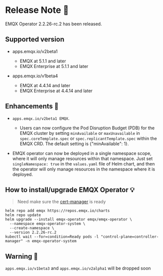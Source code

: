 # Release Note 🍻

EMQX Operator 2.2.26-rc.2 has been released.

## Supported version
+ apps.emqx.io/v2beta1

  + EMQX at 5.1.1 and later
  + EMQX Enterprise at 5.1.1 and later

+ apps.emqx.io/v1beta4

  + EMQX at 4.4.14 and later
  + EMQX Enterprise at 4.4.14 and later

## Enhancements 🚀

+ `apps.emqx.io/v2beta1 EMQX`.

  + Users can now configure the Pod Disruption Budget (PDB) for the EMQX cluster by setting `minAvailable` or `maxUnavailable` in `spec.coreTemplate.spec` or `spec.replicantTemplate.spec` within the EMQX CRD. The default setting is {"minAvailable": 1}.

+ EMQX operator can now be deployed in a single namespace scope, where it will only manage resources within that namespace. Just set `singleNamespace: true` in the `values.yaml` file of Helm chart, and then the operator will only manage resources in the namespace where it is deployed.

## How to install/upgrade EMQX Operator 💡

> Need make sure the [cert-manager](https://cert-manager.io/) is ready

```
helm repo add emqx https://repos.emqx.io/charts
helm repo update
helm upgrade --install emqx-operator emqx/emqx-operator \
  --namespace emqx-operator-system \
  --create-namespace \
  --version 2.2.26-rc.2
kubectl wait --for=condition=Ready pods -l "control-plane=controller-manager" -n emqx-operator-system
```

## Warning 🚨
`apps.emqx.io/v1beta3` and `apps.emqx.io/v2alpha1` will be dropped soon
